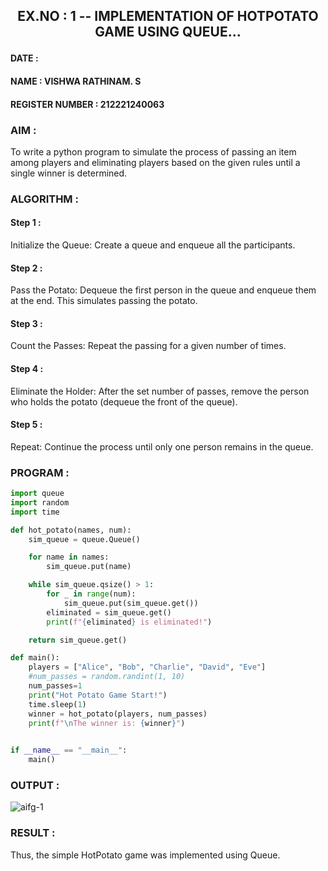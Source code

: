 ## <p align="center"> EX.NO : 1 -- IMPLEMENTATION OF HOTPOTATO GAME USING QUEUE... </p>

#### DATE :      
#### NAME : VISHWA RATHINAM. S
#### REGISTER NUMBER : 212221240063

### AIM :

To write a python program to simulate the process of passing an item among players and eliminating players based on the given rules until a single winner is determined.

### ALGORITHM :

#### Step 1 : 

Initialize the Queue: Create a queue and enqueue all the participants.

#### Step 2 :

Pass the Potato: Dequeue the first person in the queue and enqueue them at the end. This simulates passing the potato.

#### Step 3 :

Count the Passes: Repeat the passing for a given number of times.

#### Step 4 :

Eliminate the Holder: After the set number of passes, remove the person who holds the potato (dequeue the front of the queue).

#### Step 5 :

Repeat: Continue the process until only one person remains in the queue.

### PROGRAM :

```python
import queue
import random
import time

def hot_potato(names, num):
    sim_queue = queue.Queue()

    for name in names:
        sim_queue.put(name)

    while sim_queue.qsize() > 1:
        for _ in range(num):
            sim_queue.put(sim_queue.get())
        eliminated = sim_queue.get()
        print(f"{eliminated} is eliminated!")

    return sim_queue.get()

def main():
    players = ["Alice", "Bob", "Charlie", "David", "Eve"]
    #num_passes = random.randint(1, 10)
    num_passes=1
    print("Hot Potato Game Start!")
    time.sleep(1)
    winner = hot_potato(players, num_passes)
    print(f"\nThe winner is: {winner}")
    

if __name__ == "__main__":
    main()
```

### OUTPUT :

![aifg-1](https://github.com/user-attachments/assets/39ef70eb-d01f-4419-a743-f71901db7b50)


### RESULT :

Thus, the simple HotPotato game was implemented using Queue.

